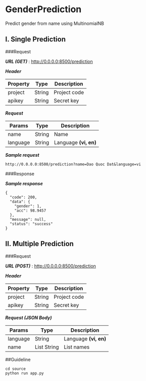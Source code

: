 # GenderPrediction
Predict gender from name using MultinomialNB

## I. Single Prediction
###Request

***URL (GET)*** : http://0.0.0.0:8500/prediction

***Header***

| Property  | Type  | Description  |
| ------------ | ------------ | ------------ |
|  project | String  | Project code|
|  apikey | String  | Secret key |

***Request***

| Params  | Type  | Description  |
| ------------ | ------------ |------------ |
| name  | String  | Name |
| language  | String  | Language **(vi, en)** |



***Sample request***
```
http://0.0.0.0:8500/prediction?name=Dao Quoc Dat&language=vi
```

###Response

***Sample response***
```
{
  "code": 200,
  "data": {
    "gender": 1,
    "acc": 98.9457
  },
  "message": null,
  "status": "success"
}
```

## II. Multiple Prediction
###Request

***URL (POST)*** : http://0.0.0.0:8500/prediction

***Header***

| Property  | Type  | Description  |
| ------------ | ------------ | ------------ |
|  project | String  | Project code|
|  apikey | String  | Secret key |

***Request (JSON Body)*** 

| Params  | Type  | Description  |
| ------------ | ------------ |------------ |
| language | String  | Language **(vi, en)**|
| name | List String |  List names |



##Guideline
```
cd source
python run app.py   
```